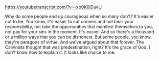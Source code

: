 https://youtubetranscript.com/?v=-xp0K0iDuvU

 Why do some people end up courageous when so many don't? It's easier not to be. You know, it's easier to cut corners and not bear your responsibility, not take the opportunities that manifest themselves to you, not pay for your sins in the moment. It's easier. And so there's a thousand or a million ways that you can be dishonest. But some people, you know, they're paragons of virtue. And we've argued about that forever. The Calvinists thought that was predestination, right? It's the grace of God. I don't know how to explain it. It looks like choice to me.